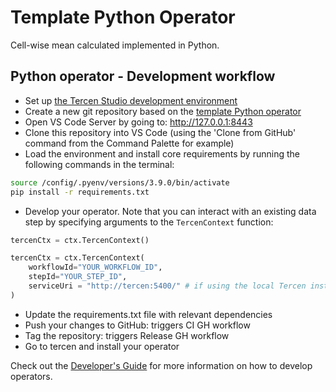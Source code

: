 
# Template Python Operator

Cell-wise mean calculated implemented in Python.

## Python operator - Development workflow

* Set up [the Tercen Studio development environment](https://github.com/tercen/tercen_studio)
* Create a new git repository based on the [template Python operator](https://github.com/tercen/template-python-operator)
* Open VS Code Server by going to: http://127.0.0.1:8443
* Clone this repository into VS Code (using the 'Clone from GitHub' command from the Command Palette for example)
* Load the environment and install core requirements by running the following commands in the terminal:

```bash
source /config/.pyenv/versions/3.9.0/bin/activate
pip install -r requirements.txt
```

* Develop your operator. Note that you can interact with an existing data step by specifying arguments to the `TercenContext` function:

```python
tercenCtx = ctx.TercenContext()
```

```python
tercenCtx = ctx.TercenContext(
    workflowId="YOUR_WORKFLOW_ID",
    stepId="YOUR_STEP_ID",
    serviceUri = "http://tercen:5400/" # if using the local Tercen instance 
)
```

* Update the requirements.txt file with relevant dependencies
* Push your changes to GitHub: triggers CI GH workflow
* Tag the repository: triggers Release GH workflow
* Go to tercen and install your operator

Check out the [Developer's Guide](https://tercen.github.io/developers_guide/) for more information on how to develop operators.
